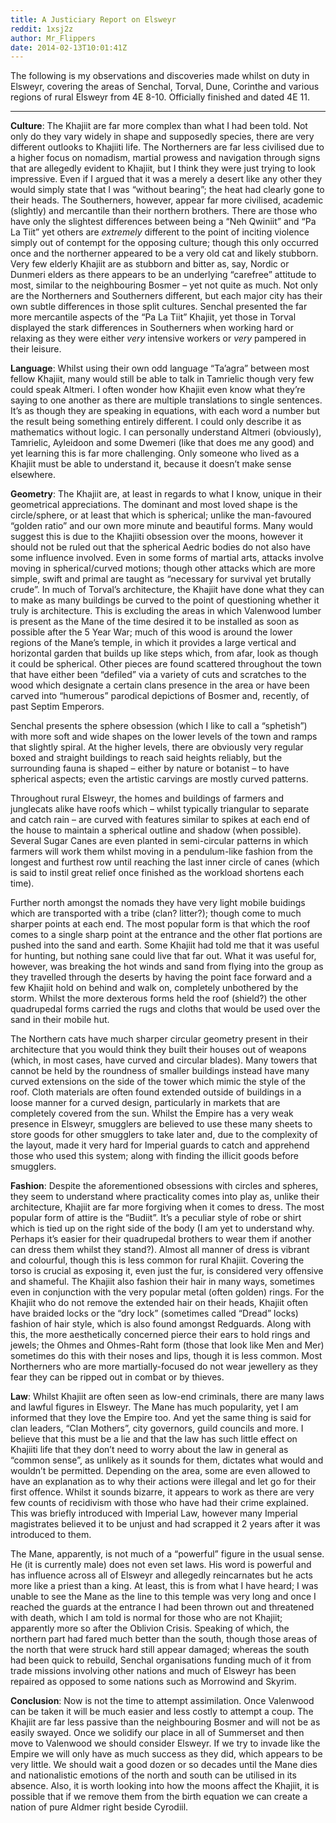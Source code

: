 ```yaml
---
title: A Justiciary Report on Elsweyr
reddit: 1xsj2z
author: Mr_Flippers
date: 2014-02-13T10:01:41Z
---
```


The following is my observations and discoveries made whilst on duty in Elsweyr,
covering the areas of Senchal, Torval, Dune, Corinthe and various regions of
rural Elsweyr from 4E 8-10. Officially finished and dated 4E 11.

----

**Culture**: The Khajiit are far more complex than what I had been told. Not
only do they vary widely in shape and supposedly species, there are very
different outlooks to Khajiiti life. The Northerners are far less civilised due
to a higher focus on nomadism, martial prowess and navigation through signs that
are allegedly evident to Khajiit, but I think they were just trying to look
impressive. Even if I argued that it was a merely a desert like any other they
would simply state that I was “without bearing”; the heat had clearly gone to
their heads. The Southerners, however, appear far more civilised, academic
(slightly) and mercantile than their northern brothers. There are those who have
only the slightest differences between being a “Neh Qwiniit” and “Pa La Tiit”
yet others are *extremely* different to the point of inciting violence simply
out of contempt for the opposing culture; though this only occurred once and the
northerner appeared to be a very old cat and likely stubborn. Very few elderly
Khajiit are as stubborn and bitter as, say, Nordic or Dunmeri elders as there
appears to be an underlying “carefree” attitude to most, similar to the
neighbouring Bosmer – yet not quite as much. Not only are the Northerners and
Southerners different, but each major city has their own subtle differences in
those split cultures. Senchal presented the far more mercantile aspects of the
“Pa La Tiit” Khajiit, yet those in Torval displayed the stark differences in
Southerners when working hard or relaxing as they were either *very* intensive
workers or *very* pampered in their leisure.

**Language**: Whilst using their own odd language “Ta’agra” between most fellow
Khajiit, many would still be able to talk in Tamrielic though very few could
speak Altmeri. I often wonder how Khajiit even know what they’re saying to one
another as there are multiple translations to single sentences. It’s as though
they are speaking in equations, with each word a number but the result being
something entirely different. I could only describe it as mathematics without
logic. I can personally understand Altmeri (obviously), Tamrielic, Ayleidoon and
some Dwemeri (like that does me any good) and yet learning this is far more
challenging. Only someone who lived as a Khajiit must be able to understand it,
because it doesn’t make sense elsewhere.

**Geometry**: The Khajiit are, at least in regards to what I know, unique in
their geometrical appreciations. The dominant and most loved shape is the
circle/sphere, or at least that which is spherical; unlike the man-favoured
“golden ratio” and our own more minute and beautiful forms. Many would suggest
this is due to the Khajiiti obsession over the moons, however it should not be
ruled out that the spherical Aedric bodies do not also have some influence
involved. Even in some forms of martial arts, attacks involve moving in
spherical/curved motions; though other attacks which are more simple, swift and
primal are taught as “necessary for survival yet brutally crude”. In much of
Torval’s architecture, the Khajiit have done what they can to make as many
buildings be curved to the point of questioning whether it truly is
architecture. This is excluding the areas in which Valenwood lumber is present
as the Mane of the time desired it to be installed as soon as possible after
the 5 Year War; much of this wood is around the lower regions of the Mane’s
temple, in which it provides a large vertical and horizontal garden that builds
up like steps which, from afar, look as though it could be spherical. Other
pieces are found scattered throughout the town that have either been “defiled”
via a variety of cuts and scratches to the wood which designate a certain clans
presence in the area or have been carved into “humerous” parodical depictions of
Bosmer and, recently, of past Septim Emperors.

Senchal presents the sphere obsession (which I like to call a “sphetish”) with
more soft and wide shapes on the lower levels of the town and ramps that
slightly spiral. At the higher levels, there are obviously very regular boxed
and straight buildings to reach said heights reliably, but the surrounding fauna
is shaped – either by nature or botanist – to have spherical aspects; even the
artistic carvings are mostly curved patterns.

Throughout rural Elsweyr, the homes and buildings of farmers and junglecats
alike have roofs which – whilst typically triangular to separate and catch rain
– are curved with features similar to spikes at each end of the house to
maintain a spherical outline and shadow (when possible). Several Sugar Canes are
even planted in semi-circular patterns in which farmers will work them whilst
moving in a pendulum-like fashion from the longest and furthest row until
reaching the last inner circle of canes (which is said to instil great relief
once finished as the workload shortens each time).

Further north amongst the nomads they have very light mobile buidings which are
transported with a tribe (clan? litter?); though come to much sharper points at
each end. The most popular form is that which the roof comes to a single sharp
point at the entrance and the other flat portions are pushed into the sand and
earth. Some Khajiit had told me that it was useful for hunting, but nothing sane
could live that far out. What it was useful for, however, was breaking the hot
winds and sand from flying into the group as they travelled through the deserts
by having the point face forward and a few Khajiit hold on behind and walk on,
completely unbothered by the storm. Whilst the more dexterous forms held the
roof (shield?) the other quadrupedal forms carried the rugs and cloths that
would be used over the sand in their mobile hut.

The Northern cats have much sharper circular geometry present in their
architecture that you would think they built their houses out of weapons (which,
in most cases, have curved and circular blades). Many towers that cannot be held
by the roundness of smaller buildings instead have many curved extensions on the
side of the tower which mimic the style of the roof. Cloth materials are often
found extended outside of buildings in a loose manner for a curved design,
particularly in markets that are completely covered from the sun. Whilst the
Empire has a very weak presence in Elsweyr, smugglers are believed to use these
many sheets to store goods for other smugglers to take later and, due to the
complexity of the layout, made it very hard for Imperial guards to catch and
apprehend those who used this system; along with finding the illicit goods
before smugglers.

**Fashion**: Despite the aforementioned obsessions with circles and spheres,
they seem to understand where practicality comes into play as, unlike their
architecture, Khajiit are far more forgiving when it comes to dress. The most
popular form of attire is the “Budiit”. It’s a peculiar style of robe or shirt
which is tied up on the right side of the body (I am yet to understand why.
Perhaps it’s easier for their quadrupedal brothers to wear them if another can
dress them whilst they stand?). Almost all manner of dress is vibrant and
colourful, though this is less common for rural Khajiit. Covering the torso is
crucial as exposing it, even just the fur, is considered very offensive and
shameful. The Khajiit also fashion their hair in many ways, sometimes even in
conjunction with the very popular metal (often golden) rings. For the Khajiit
who do not remove the extended hair on their heads, Khajiit often have braided
locks or the “dry lock” (sometimes called “Dread” locks) fashion of hair style,
which is also found amongst Redguards. Along with this, the more aesthetically
concerned pierce their ears to hold rings and jewels; the Ohmes and Ohmes-Raht
form (those that look like Men and Mer) sometimes do this with their noses and
lips, though it is less common. Most Northerners who are more martially-focused
do not wear jewellery as they fear they can be ripped out in combat or by
thieves.

**Law**: Whilst Khajiit are often seen as low-end criminals, there are many laws
and lawful figures in Elsweyr. The Mane has much popularity, yet I am informed
that they love the Empire too. And yet the same thing is said for clan leaders,
“Clan Mothers”, city governors, guild councils and more. I believe that this
must be a lie and that the law has such little effect on Khajiiti life that they
don’t need to worry about the law in general as “common sense”, as unlikely as
it sounds for them, dictates what would and wouldn’t be permitted. Depending on
the area, some are even allowed to have an explanation as to why their actions
were illegal and let go for their first offence. Whilst it sounds bizarre, it
appears to work as there are very few counts of recidivism with those who have
had their crime explained. This was briefly introduced with Imperial Law,
however many Imperial magistrates believed it to be unjust and had scrapped it 2
years after it was introduced to them.

The Mane, apparently, is not much of a “powerful” figure in the usual sense. He
(it is currently male) does not even set laws. His word is powerful and has
influence across all of Elsweyr and allegedly reincarnates but he acts more like
a priest than a king. At least, this is from what I have heard; I was unable to
see the Mane as the line to this temple was very long and once I reached the
guards at the entrance I had been thrown out and threatened with death, which I
am told is normal for those who are not Khajiit; apparently more so after the
Oblivion Crisis. Speaking of which, the northern part had fared much better than
the south, though those areas of the north that were struck hard still appear
damaged; whereas the south had been quick to rebuild, Senchal organisations
funding much of it from trade missions involving other nations and much of
Elsweyr has been repaired as opposed to some nations such as Morrowind and
Skyrim.

**Conclusion**: Now is not the time to attempt assimilation. Once Valenwood can
be taken it will be much easier and less costly to attempt a coup. The Khajiit
are far less passive than the neighbouring Bosmer and will not be as easily
swayed. Once we solidify our place in all of Summerset and then move to
Valenwood we should consider Elsweyr. If we try to invade like the Empire we
will only have as much success as they did, which appears to be very little. We
should wait a good dozen or so decades until the Mane dies and nationalistic
emotions of the north and south can be utilised in its absence. Also, it is
worth looking into how the moons affect the Khajiit, it is possible that if we
remove them from the birth equation we can create a nation of pure Aldmer right
beside Cyrodiil.
